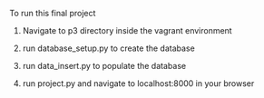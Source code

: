 To run this final project

1. Navigate to p3 directory inside the vagrant environment

2. run database_setup.py to create the database

3. run data_insert.py to populate the database

4. run project.py and navigate to localhost:8000 in your browser